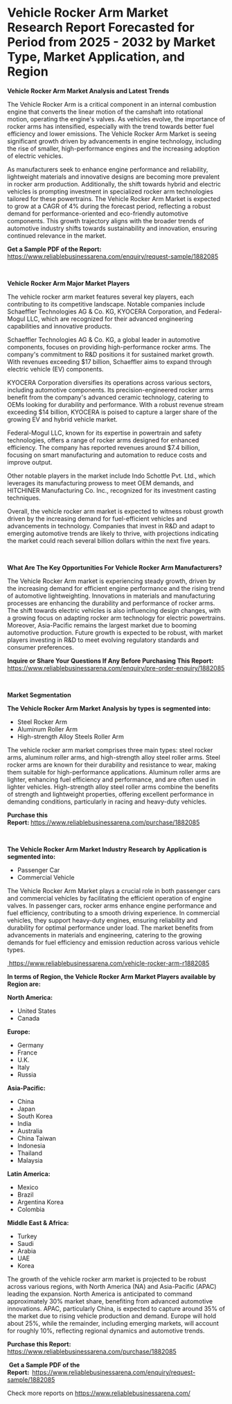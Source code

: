 <p><h1>Vehicle Rocker Arm Market Research Report Forecasted for Period from 2025 -  2032 by Market Type, Market Application, and Region</h1></p><p><strong>Vehicle Rocker Arm Market Analysis and Latest Trends</strong></p>
<p><p>The Vehicle Rocker Arm is a critical component in an internal combustion engine that converts the linear motion of the camshaft into rotational motion, operating the engine's valves. As vehicles evolve, the importance of rocker arms has intensified, especially with the trend towards better fuel efficiency and lower emissions. The Vehicle Rocker Arm Market is seeing significant growth driven by advancements in engine technology, including the rise of smaller, high-performance engines and the increasing adoption of electric vehicles. </p><p>As manufacturers seek to enhance engine performance and reliability, lightweight materials and innovative designs are becoming more prevalent in rocker arm production. Additionally, the shift towards hybrid and electric vehicles is prompting investment in specialized rocker arm technologies tailored for these powertrains. The Vehicle Rocker Arm Market is expected to grow at a CAGR of 4% during the forecast period, reflecting a robust demand for performance-oriented and eco-friendly automotive components. This growth trajectory aligns with the broader trends of automotive industry shifts towards sustainability and innovation, ensuring continued relevance in the market.</p></p>
<p><strong>Get a Sample PDF of the Report:&nbsp;</strong> <a href="https://www.reliablebusinessarena.com/enquiry/request-sample/1882085?utm_campaign=2209&utm_medium=2&utm_source=Github&utm_content=ia&utm_term=31032025&utm_id=vehicle-rocker-arm">https://www.reliablebusinessarena.com/enquiry/request-sample/1882085</a></p>
<p>&nbsp;</p>
<p><strong>Vehicle Rocker Arm Major Market Players</strong></p>
<p><p>The vehicle rocker arm market features several key players, each contributing to its competitive landscape. Notable companies include Schaeffler Technologies AG & Co. KG, KYOCERA Corporation, and Federal-Mogul LLC, which are recognized for their advanced engineering capabilities and innovative products.</p><p>Schaeffler Technologies AG & Co. KG, a global leader in automotive components, focuses on providing high-performance rocker arms. The company's commitment to R&D positions it for sustained market growth. With revenues exceeding $17 billion, Schaeffler aims to expand through electric vehicle (EV) components.</p><p>KYOCERA Corporation diversifies its operations across various sectors, including automotive components. Its precision-engineered rocker arms benefit from the company's advanced ceramic technology, catering to OEMs looking for durability and performance. With a robust revenue stream exceeding $14 billion, KYOCERA is poised to capture a larger share of the growing EV and hybrid vehicle market.</p><p>Federal-Mogul LLC, known for its expertise in powertrain and safety technologies, offers a range of rocker arms designed for enhanced efficiency. The company has reported revenues around $7.4 billion, focusing on smart manufacturing and automation to reduce costs and improve output.</p><p>Other notable players in the market include Indo Schottle Pvt. Ltd., which leverages its manufacturing prowess to meet OEM demands, and HITCHINER Manufacturing Co. Inc., recognized for its investment casting techniques. </p><p>Overall, the vehicle rocker arm market is expected to witness robust growth driven by the increasing demand for fuel-efficient vehicles and advancements in technology. Companies that invest in R&D and adapt to emerging automotive trends are likely to thrive, with projections indicating the market could reach several billion dollars within the next five years.</p></p>
<p>&nbsp;</p>
<p><strong>What Are The Key Opportunities For Vehicle Rocker Arm Manufacturers?</strong></p>
<p><p>The Vehicle Rocker Arm market is experiencing steady growth, driven by the increasing demand for efficient engine performance and the rising trend of automotive lightweighting. Innovations in materials and manufacturing processes are enhancing the durability and performance of rocker arms. The shift towards electric vehicles is also influencing design changes, with a growing focus on adapting rocker arm technology for electric powertrains. Moreover, Asia-Pacific remains the largest market due to booming automotive production. Future growth is expected to be robust, with market players investing in R&D to meet evolving regulatory standards and consumer preferences.</p></p>
<p><strong>Inquire or Share Your Questions If Any Before Purchasing This Report:</strong> <a href="https://www.reliablebusinessarena.com/enquiry/pre-order-enquiry/1882085?utm_campaign=2209&utm_medium=2&utm_source=Github&utm_content=ia&utm_term=31032025&utm_id=vehicle-rocker-arm">https://www.reliablebusinessarena.com/enquiry/pre-order-enquiry/1882085</a></p>
<p>&nbsp;</p>
<p><strong>Market Segmentation</strong></p>
<p><strong>The Vehicle Rocker Arm Market Analysis by types is segmented into:</strong></p>
<p><ul><li>Steel Rocker Arm</li><li>Aluminum Roller Arm</li><li>High-strength Alloy Steels Roller Arm</li></ul></p>
<p><p>The vehicle rocker arm market comprises three main types: steel rocker arms, aluminum roller arms, and high-strength alloy steel roller arms. Steel rocker arms are known for their durability and resistance to wear, making them suitable for high-performance applications. Aluminum roller arms are lighter, enhancing fuel efficiency and performance, and are often used in lighter vehicles. High-strength alloy steel roller arms combine the benefits of strength and lightweight properties, offering excellent performance in demanding conditions, particularly in racing and heavy-duty vehicles.</p></p>
<p><strong>Purchase this Report:&nbsp;</strong><a href="https://www.reliablebusinessarena.com/purchase/1882085?utm_campaign=2209&utm_medium=2&utm_source=Github&utm_content=ia&utm_term=31032025&utm_id=vehicle-rocker-arm">https://www.reliablebusinessarena.com/purchase/1882085</a></p>
<p>&nbsp;</p>
<p><strong>The Vehicle Rocker Arm Market Industry Research by Application is segmented into:</strong></p>
<p><ul><li>Passenger Car</li><li>Commercial Vehicle</li></ul></p>
<p><p>The Vehicle Rocker Arm Market plays a crucial role in both passenger cars and commercial vehicles by facilitating the efficient operation of engine valves. In passenger cars, rocker arms enhance engine performance and fuel efficiency, contributing to a smooth driving experience. In commercial vehicles, they support heavy-duty engines, ensuring reliability and durability for optimal performance under load. The market benefits from advancements in materials and engineering, catering to the growing demands for fuel efficiency and emission reduction across various vehicle types.</p></p>
<p><a href="https://www.reliablebusinessarena.com/vehicle-rocker-arm-r1882085?utm_campaign=2209&utm_medium=2&utm_source=Github&utm_content=ia&utm_term=31032025&utm_id=vehicle-rocker-arm">&nbsp;https://www.reliablebusinessarena.com/vehicle-rocker-arm-r1882085</a></p>
<p><strong>In terms of Region, the Vehicle Rocker Arm Market Players available by Region are:</strong></p>
<p>
    <p> <strong> North America: </strong>
        <ul>
            <li>United States</li>
            <li>Canada</li>
        </ul>
        </p> 
    <p> <strong> Europe: </strong>
        <ul>
            <li>Germany</li>
            <li>France</li>
            <li>U.K.</li>
            <li>Italy</li>
            <li>Russia</li>
        </ul>
        </p> 
    <p> <strong> Asia-Pacific: </strong>
        <ul>
            <li>China</li>
            <li>Japan</li>
            <li>South Korea</li>
            <li>India</li>
            <li>Australia</li>
            <li>China Taiwan</li>
            <li>Indonesia</li>
            <li>Thailand</li>
            <li>Malaysia</li>
        </ul>
        </p> 
    <p> <strong> Latin America: </strong>
        <ul>
            <li>Mexico</li>
            <li>Brazil</li>
            <li>Argentina Korea</li>
            <li>Colombia</li>
        </ul>
        </p> 
    <p> <strong> Middle East & Africa: </strong>
        <ul>
            <li>Turkey</li>
            <li>Saudi</li>
            <li>Arabia</li>
            <li>UAE</li>
            <li>Korea</li>
        </ul>
    </p>
    </p>
<p><p>The growth of the vehicle rocker arm market is projected to be robust across various regions, with North America (NA) and Asia-Pacific (APAC) leading the expansion. North America is anticipated to command approximately 30% market share, benefiting from advanced automotive innovations. APAC, particularly China, is expected to capture around 35% of the market due to rising vehicle production and demand. Europe will hold about 25%, while the remainder, including emerging markets, will account for roughly 10%, reflecting regional dynamics and automotive trends.</p></p>
<p><strong>Purchase this Report: </strong><a href="https://www.reliablebusinessarena.com/purchase/1882085?utm_campaign=2209&utm_medium=2&utm_source=Github&utm_content=ia&utm_term=31032025&utm_id=vehicle-rocker-arm">https://www.reliablebusinessarena.com/purchase/1882085</a></p>
<p>&nbsp;<strong>Get a Sample PDF of the Report:&nbsp;&nbsp;</strong><a href="https://www.reliablebusinessarena.com/enquiry/request-sample/1882085?utm_campaign=2209&utm_medium=2&utm_source=Github&utm_content=ia&utm_term=31032025&utm_id=vehicle-rocker-arm">https://www.reliablebusinessarena.com/enquiry/request-sample/1882085</a></p>
<p><strong></strong></p>
<p>Check more reports on <a href="https://www.reliablebusinessarena.com/?utm_campaign=2209&utm_medium=2&utm_source=Github&utm_content=ia&utm_term=31032025&utm_id=vehicle-rocker-arm">https://www.reliablebusinessarena.com/</a></p>